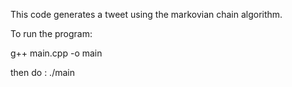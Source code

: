 
This code generates a tweet using the markovian chain algorithm.

To run the program:

g++ main.cpp -o main

then do :
./main